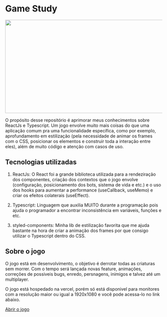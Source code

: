 
<h1>Game Study</h1>

<img src="https://media.giphy.com/media/fO5cxSLvvrHaPtR0W1/giphy.gif" width="620" height="300"/>

<p>O propósito desse repositório é aprimorar meus conhecimentos sobre ReactJs e Typescript. Um jogo envolve muito mais coisas do que uma aplicação comum pra uma funcionalidade específica, como por exemplo, aprofundamento em estilização  (pela necessidade de animar os frames com o CSS, posicionar os elementos e construir toda a interação entre eles), além de muito código e atenção com casos de uso.</p>

<h2>Tecnologias utilizadas</h2>

1. ReactJs: O React foi a grande biblioteca utilizada para a rendeziração dos componentes, criação dos contextos que o jogo envolve (configuração, posicionamento dos bots, sistema de vida e etc.) e o uso dos hooks para aumentar a performance (useCallback, useMemo) e criar os efeitos colaterais (useEffect).

2. Typescript: Linguagem que auxilia MUITO durante a programação pois ajuda o programador a encontrar inconsistência em variáveis, funções e etc.

3. styled-components: Minha lib de estilização favorita que me ajuda bastante na hora de criar a animação dos frames por que consigo utilizar o Typescript dentro do CSS.

<h2>Sobre o jogo</h2>

<p>O jogo está em desenvolvimento, o objetivo é derrotar todas as criaturas sem morrer. Com o tempo será lançada novas feature, animações, correções de possiveis bugs, enredo, persnagens, inimigos e talvez até um multiplayer.</p>

<p>O jogo está hospedado na vercel, porém só está disponivel para monitores com a resolução maior ou igual a 1920x1080 e você pode acessa-lo no link abaixo.</p> 

[Abrir o jogo](https://game-study.vercel.app/)
